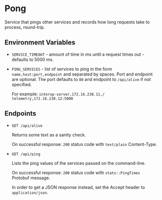 # Pong

Service that pings other services and records how long requests take to
process, round-trip.

## Environment Variables

- `SERVICE_TIMEOUT` - amount of time in ms until a request times out - defaults
  to 5000 ms.
- `PING_SERVICES` - list of services to ping in the form
  `name,host:port,endpoint` and separated by spaces. Port and endpoint are
  optional. The port defaults to `80` and endpoint to `/api/alive` if not
  specified.

  For example:
  `interop-server,172.16.238.11,/ telemetry,172.16.238.12:5000`

## Endpoints

- `GET /api/alive`

  Returns some text as a sanity check.

  On successful response: `200` status code with `text/plain` Content-Type.

- `GET /api/ping`

  Lists the ping values of the services passed on the command-line.

  On successful response: `200` status code with `stats::PingTimes` Protobuf
  message.

  In order to get a JSON response instead, set the Accept header to
  `application/json`.
